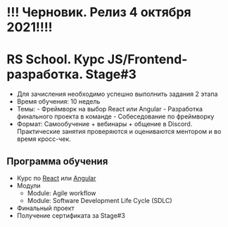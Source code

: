 # !!! Черновик. Релиз 4 октября 2021!!!!

# RS School. Курс JS/Frontend-разработка. Stage#3
- Для зачисления необходимо успешно выполнить задания 2 этапа
- Время обучения: 10 недель
- Темы:
        - Фреймворк на выбор React или Angular
        - Разработка финального проекта в команде 
        - Собеседование по фреймворку
- Формат: Cамообучение + вебинары + общение в Discord. Практические занятия проверяются и оцениваются ментором и во время кросс-чек.

## Программа обучения
- Курс по [React](stage3-react.md) или [Angular](../angular/)
- Модули
    - Module: Agile workflow
    - Module: Software Development Life Cycle (SDLC)
- Финальный проект
- Получение сертификата за Stage#3
